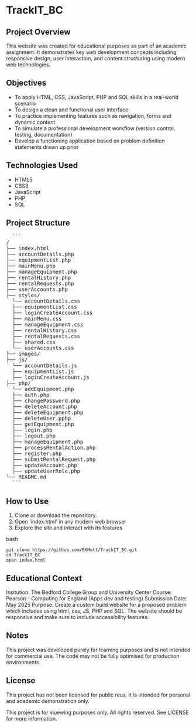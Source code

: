 # TrackIT_BC

## Project Overview

This website was created for educational purposes as part of an academic assignment. It demonstrates key web development concepts including responsive design, user interaction, and content structuring using modern web technologies.

## Objectives

  -  To apply HTML, CSS, JavaScript, PHP and SQL skills in a real-world scenario
  -  To design a clean and functional user interface
  -  To practice implementing features such as navigation, forms and dynamic content
  -  To simulate a professional development workflow (version control, testing, documentation)
  -  Develop a functioning application based on problem definition statements drawn up prior

## Technologies Used

  -  HTML5
  -  CSS3
  -  JavaScript
  -  PHP
  -  SQL

## Project Structure

<pre>
  ```
/
├── index.html
├── accountDetails.php
├── equipmentList.php
├── mainMenu.php
├── manageEquipment.php
├── rentalHistory.php
├── rentalRequests.php
├── userAccounts.php
├── styles/
  └── accountDetails.css
  ├── equipmentList.css
  ├── loginCreateAccount.css
  ├── mainMenu.css
  ├── manageEquipment.css
  ├── rentalHistory.css
  ├── rentalRequests.css
  ├── shared.css
  └── userAccounts.css
├── images/
├── js/
  └── accountDetails.js
  ├── equipmentList.js
  ├── loginCreateAccount.js
├── php/
  └── addEquipment.php
  ├── auth.php
  ├── changePassword.php
  ├── deleteAccount.php
  ├── deleteEquipment.php
  ├── deleteUser.pphp
  ├── getEquipment.php
  ├── login.php
  ├── logout.php
  ├── manageEquipment.php
  ├── processRentalAction.php
  ├── register.php
  ├── submitRentalRequest.php
  ├── updateAccount.php
  ├── updateUserRole.php
└── README.md
  ```
</pre>

## How to Use

1. Clone or download the repository.
2. Open 'index.html' in any modern web browser
3. Explore the site and interact with its features

bash
```
git clone https://github.com/RKMott/TrackIT_BC.git
cd TrackIT_BC
open index.html
```

## Educational Context

Insitution: The Bedford College Group and University Center
Course: Pearson - Computing for England (Apps dev and testing)
Submission Date: May 2025
Purpose: Create a custom build website for a proposed problem which includes using html, css, JS, PHP and SQL. The website should be responsive and make sure to include accessibility features.

## Notes

This project was developed purely for learning purposes and is not intended for commercial use.
The code may not be fully optimised for production environments

## License

This project has not been licensed for public reus. It is intended for personal and academic demonstration only.

This project is for viuewing purposes only. All rights reserved. See LICENSE for more information.

